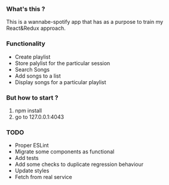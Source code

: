 ### What's this ?
This is a wannabe-spotify app that has as a purpose to train my React&Redux approach.

### Functionality
- Create playlist
- Store palylist for the particular session
- Search Songs
- Add songs to a list
- Display songs for a particular playlist

### But how to start ?
1. npm install
2. go to 127.0.0.1:4043

### TODO
- Proper ESLint
- Migrate some components as functional
- Add tests
- Add some checks to duplicate regression behaviour
- Update styles
- Fetch from real service
 
